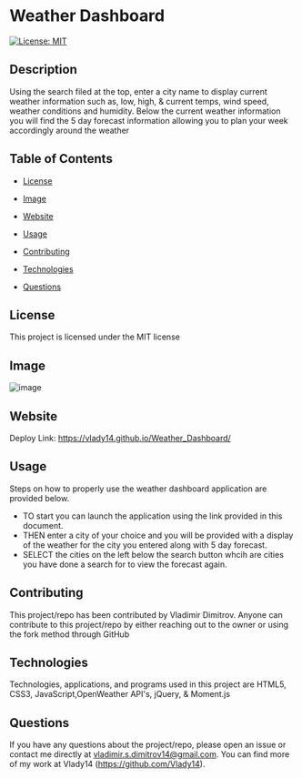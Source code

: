 # Weather Dashboard

[![License: MIT](https://img.shields.io/badge/License-MIT-yellow.svg)](https://opensource.org/licenses/MIT)

## Description

Using the search filed at the top, enter a city name to display current weather information such as, low, high, & current temps, wind speed, weather conditions and humidity. Below the current weather information you will find the 5 day forecast information allowing you to plan your week accordingly around the weather

## Table of Contents

* [License](#license)

* [Image](#image)

* [Website](#website)

* [Usage](#usage)

* [Contributing](#contributing)

* [Technologies](#technologies)

* [Questions](#questions)

## License

This project is licensed under the MIT license

## Image

![image](https://user-images.githubusercontent.com/71519918/103469417-19198480-4d2a-11eb-9e64-bfb8a4c2f5de.png)

## Website

Deploy Link: https://vlady14.github.io/Weather_Dashboard/

## Usage

Steps on how to properly use the weather dashboard application are provided below.

* TO start you can launch the application using the link provided in this document.
* THEN enter a city of your choice and you will be provided with a display of the weather for the city you entered along with 5 day forecast.
* SELECT the cities on the left below the search button whcih are cities you have done a search for to view the forecast again.

## Contributing

This project/repo has been contributed by Vladimir Dimitrov. Anyone can contribute to this project/repo by either reaching out to the owner or using the fork method through GitHub

## Technologies

Technologies, applications, and programs used in this project are HTML5, CSS3, JavaScript,OpenWeather  API's, jQuery, & Moment.js

## Questions

If you have any questions about the project/repo, please open an issue or contact me directly at <vladimir.s.dimitrov14@gmail.com>.
You can find more of my work at Vlady14 (https://github.com/Vlady14).